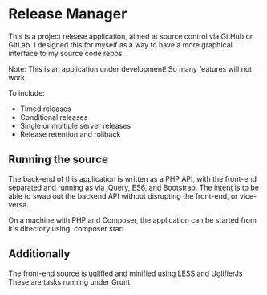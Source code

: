# Release Manager

This is a project release application, aimed at source control via GitHub or GitLab.
I designed this for myself as a way to have a more graphical interface to my source code repos.

Note: This is an application under development! So many features will not work.

To include:
* Timed releases
* Conditional releases
* Single or multiple server releases
* Release retention and rollback

## Running the source
The back-end of this application is written as a PHP API, with the front-end separated and running as via jQuery, ES6, and Bootstrap.
The intent is to be able to swap out the backend API without disrupting the front-end, or vice-versa.

On a machine with PHP and Composer, the application can be started from it's directory using: composer start

## Additionally
The front-end source is uglified and minified using LESS and UglifierJs
These are tasks running under Grunt
